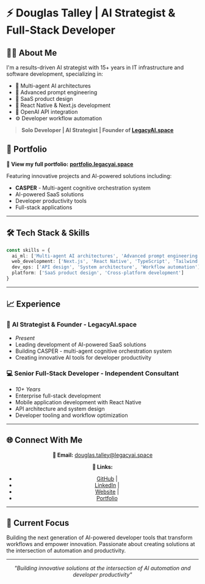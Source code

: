 # ⚡ Douglas Talley | AI Strategist & Full-Stack Developer

## 👨‍💻 About Me

I'm a results-driven AI strategist with 15+ years in IT infrastructure and software development, specializing in:
- 🤖 Multi-agent AI architectures
- 🧠 Advanced prompt engineering  
- 🚀 SaaS product design
- 🔧 React Native & Next.js development
- 🔌 OpenAI API integration
- ⚙️ Developer workflow automation

> **Solo Developer | AI Strategist | Founder of [LegacyAI.space](https://legacyai.space)**

## 🌟 Portfolio

**🚀 View my full portfolio:** [**portfolio.legacyai.space**](https://portfolio.legacyai.space)

Featuring innovative projects and AI-powered solutions including:
- **CASPER** - Multi-agent cognitive orchestration system
- AI-powered SaaS solutions
- Developer productivity tools
- Full-stack applications

---

## 🛠️ Tech Stack & Skills

```typescript
const skills = {
  ai_ml: ['Multi-agent AI architectures', 'Advanced prompt engineering', 'OpenAI API integration'],
  web_development: ['Next.js', 'React Native', 'TypeScript', 'Tailwind CSS'],
  dev_ops: ['API design', 'System architecture', 'Workflow automation'],
  platform: ['SaaS product design', 'Cross-platform development']
}
```

---

## 📈 Experience

### 🚀 **AI Strategist & Founder** - LegacyAI.space
- *Present*
- Leading development of AI-powered SaaS solutions
- Building CASPER - multi-agent cognitive orchestration system  
- Creating innovative AI tools for developer productivity

### 💻 **Senior Full-Stack Developer** - Independent Consultant  
- *10+ Years*
- Enterprise full-stack development
- Mobile application development with React Native
- API architecture and system design
- Developer tooling and workflow optimization

---

## 🌐 Connect With Me

<div align="center">

**📧 Email:** [douglas.talley@legacyai.space](mailto:douglas.talley@legacyai.space)

**🔗 Links:**
- [GitHub](https://github.com/CaptainPhantasy) | 
- [LinkedIn](https://www.linkedin.com/in/douglasatalley/) |
- [Website](https://legacyai.space) |
- [Portfolio](https://portfolio.legacyai.space)

</div>

---

## 🎯 Current Focus

Building the next generation of AI-powered developer tools that transform workflows and empower innovation. Passionate about creating solutions at the intersection of automation and productivity.

---

<div align="center">
  <i>"Building innovative solutions at the intersection of AI automation and developer productivity"</i>
</div>
